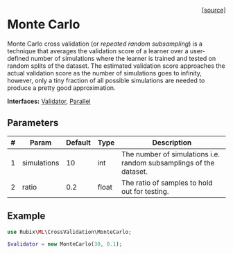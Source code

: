 <span style="float:right;"><a href="https://github.com/RubixML/ML/blob/master/src/CrossValidation/MonteCarlo.php">[source]</a></span>

# Monte Carlo
Monte Carlo cross validation (or *repeated random subsampling*) is a technique that averages the validation score of a learner over a user-defined number of simulations where the learner is trained and tested on random splits of the dataset. The estimated validation score approaches the actual validation score as the number of simulations goes to infinity, however, only a tiny fraction of all possible simulations are needed to produce a pretty good approximation.

**Interfaces:** [Validator](api.md#validator), [Parallel](#parallel)

## Parameters
| # | Param | Default | Type | Description |
|---|---|---|---|---|
| 1 | simulations | 10 | int | The number of simulations i.e. random subsamplings of the dataset. |
| 2 | ratio | 0.2 | float | The ratio of samples to hold out for testing. |

## Example
```php
use Rubix\ML\CrossValidation\MonteCarlo;

$validator = new MonteCarlo(30, 0.1);
```